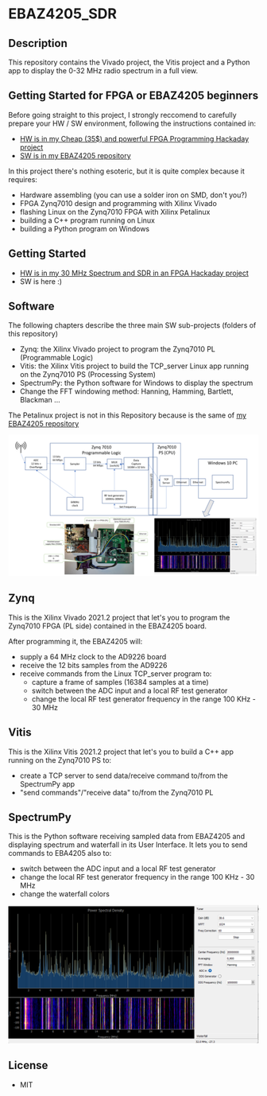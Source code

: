 # EBAZ4205_SDR

## Description

This repository contains the Vivado project, the Vitis project and a Python app to display the 0-32 MHz radio spectrum in a full view.

## Getting Started for FPGA or EBAZ4205 beginners

Before going straight to this project, I strongly reccomend to carefully prepare your HW / SW environment, following the instructions contained in:
* [HW is in my Cheap (35$) and powerful FPGA Programming Hackaday project](https://hackaday.io/project/187351-cheap-35-and-powerful-fpga-programming)
* [SW is in my EBAZ4205 repository](https://github.com/guido57/EBAZ4205)

In this project there's nothing esoteric, but it is quite complex because it requires: 
* Hardware assembling (you can use a solder iron on SMD, don't you?) 
* FPGA Zynq7010 design and programming with Xilinx Vivado 
* flashing Linux on the Zynq7010 FPGA with Xilinx Petalinux
* building a C++ program running on Linux
* building a Python program on Windows

## Getting Started

* [HW is in my 30 MHz Spectrum and SDR in an FPGA Hackaday project](https://hackaday.io/project/186329-30mhz-spectrum-and-sdr-in-a-fpga)
* SW is here :) 

## Software

The following chapters describe the three main SW sub-projects (folders of this repository)

* Zynq: the Xilinx Vivado project to program the Zynq7010 PL (Programmable Logic)
* Vitis: the Xilinx Vitis project to build the TCP_server Linux app running on the Zynq7010 PS (Processing System)
* SpectrumPy: the Python software for Windows to display the spectrum
* Change the FFT windowing method: Hanning, Hamming, Bartlett, Blackman ...

The Petalinux project is not in this Repository because is the same of [my EBAZ4205 repository](https://github.com/guido57/EBAZ4205)

![block diagram](https://github.com/guido57/EBAZ4205_SDR/blob/main/docs/slide.png)

## Zynq

This is the Xilinx Vivado 2021.2 project that let's you to program the Zynq7010 FPGA (PL side) contained in the EBAZ4205 board. 

After programming it, the EBAZ4205 will:

* supply a 64 MHz clock to the AD9226 board
* receive the 12 bits samples from the AD9226
* receive commands from the Linux TCP_server program to:
  * capture a frame of samples (16384 samples at a time)
  * switch between the ADC input and a local RF test generator  
  * change the local RF test generator frequency in the range 100 KHz - 30 MHz

## Vitis

This is the Xilinx Vitis 2021.2 project that let's you to build a C++ app running on the Zynq7010 PS to:
* create a TCP server to send data/receive command to/from the SpectrumPy app
* "send commands"/"receive data" to/from the Zynq7010 PL

## SpectrumPy

This is the Python software receiving sampled data from EBAZ4205 and displaying spectrum and waterfall in its User Interface.
It lets you to send commands to EBA4205 also to:
  * switch between the ADC input and a local RF test generator  
  * change the local RF test generator frequency in the range 100 KHz - 30 MHz
  * change the waterfall colors
  
  ![](https://github.com/guido57/EBAZ4205_SDR/blob/main/docs/SpectrumPy.png)


## License

* MIT
